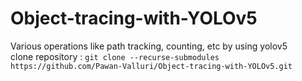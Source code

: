 # Object-tracing-with-YOLOv5
Various operations like path tracking, counting, etc by using yolov5  
clone repository :
 ` git clone --recurse-submodules https://github.com/Pawan-Valluri/Object-tracing-with-YOLOv5.git `
